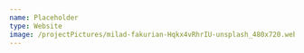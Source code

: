 ```yaml
---
name: Placeholder
type: Website
image: /projectPictures/milad-fakurian-Hqkx4vRhrIU-unsplash_480x720.webp
---
```

